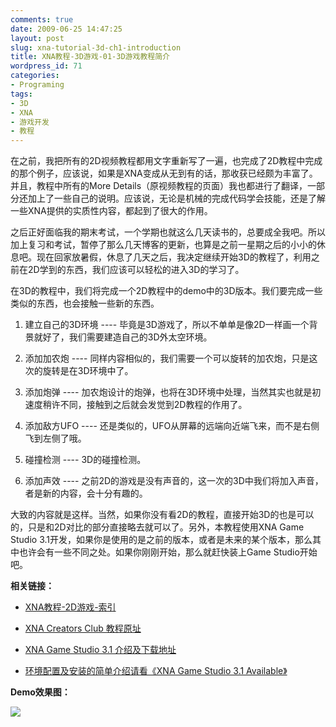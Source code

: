 ```yaml
---
comments: true
date: 2009-06-25 14:47:25
layout: post
slug: xna-tutorial-3d-ch1-introduction
title: XNA教程-3D游戏-01-3D游戏教程简介
wordpress_id: 71
categories:
- Programing
tags:
- 3D
- XNA
- 游戏开发
- 教程
---
```


在之前，我把所有的2D视频教程都用文字重新写了一遍，也完成了2D教程中完成的那个例子，应该说，如果是XNA变成从无到有的话，那收获已经颇为丰富了。并且，教程中所有的More Details（原视频教程的页面）我也都进行了翻译，一部分还加上了一些自己的说明。应该说，无论是机械的完成代码学会技能，还是了解一些XNA提供的实质性内容，都起到了很大的作用。




之后正好面临我的期末考试，一个学期也就这么几天读书的，总要成全我吧。所以加上复习和考试，暂停了那么几天博客的更新，也算是之前一星期之后的小小的休息吧。现在回家放暑假，休息了几天之后，我决定继续开始3D的教程了，利用之前在2D学到的东西，我们应该可以轻松的进入3D的学习了。




在3D的教程中，我们将完成一个2D教程中的demo中的3D版本。我们要完成一些类似的东西，也会接触一些新的东西。






  1. 建立自己的3D环境 ---- 毕竟是3D游戏了，所以不单单是像2D一样画一个背景就好了，我们需要建造自己的3D外太空环境。


  2. 添加加农炮 ---- 同样内容相似的，我们需要一个可以旋转的加农炮，只是这次的旋转是在3D环境中了。


  3. 添加炮弹 ---- 加农炮设计的炮弹，也将在3D环境中处理，当然其实也就是初速度稍许不同，接触到之后就会发觉到2D教程的作用了。


  4. 添加敌方UFO ---- 还是类似的，UFO从屏幕的远端向近端飞来，而不是右侧飞到左侧了哦。


  5. 碰撞检测 ---- 3D的碰撞检测。


  6. 添加声效 ---- 之前2D的游戏是没有声音的，这一次的3D中我们将加入声音，者是新的内容，会十分有趣的。




大致的内容就是这样。当然，如果你没有看2D的教程，直接开始3D的也是可以的，只是和2D对比的部分直接略去就可以了。另外，本教程使用XNA Game Studio 3.1开发，如果你是使用的是之前的版本，或者是未来的某个版本，那么其中也许会有一些不同之处。如果你刚刚开始，那么就赶快装上Game Studio开始吧。




**相关链接：**






  * [XNA教程-2D游戏-索引](http://arthraim.cn/post/2009/06/61.html)


  * [XNA Creators Club 教程原址](http://creators.xna.com/en-US/education/gettingstarted/bg3d/chapter1)


  * [XNA Game Studio 3.1 介绍及下载地址](http://creators.xna.com/en-us/news/xnagamestudio3.1)


  * [环境配置及安装的简单介绍请看《XNA Game Studio 3.1 Available》](http://arthraim.cn/post/2009/06/60.html)




**Demo效果图：**




[![](/upload/2009-06-27_Glance.jpg)](/upload/2009-06-27_Glance.jpg)
